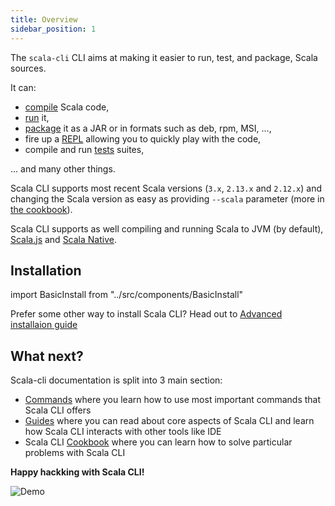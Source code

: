 ```yaml
---
title: Overview
sidebar_position: 1
---
```


The `scala-cli` CLI aims at making it easier to run, test, and package, Scala sources.

It can:
- [compile](./commands/compile.md) Scala code,
- [run](./commands/run.md) it,
- [package](./commands/package.md) it as a JAR or in formats such as deb, rpm, MSI, …,
- fire up a [REPL](./commands/repl.md) allowing you to quickly play with the code,
- compile and run [tests](./commands/test.md) suites,

... and many other things.

Scala CLI supports most recent Scala versions (`3.x`, `2.13.x` and `2.12.x`) and changing the Scala version as easy as providing `--scala` parameter (more in [the cookbook](./cookbooks/scala-versions.md)). 

Scala CLI supports as well compiling and running Scala to JVM (by default), [Scala.js](./guides/scala-js.md) and [Scala Native](./guides/scala-native.md).

## Installation

import BasicInstall from "../src/components/BasicInstall"

<BasicInstall/>

Prefer some other way to install Scala CLI? Head out to [Advanced installaion guide](/install#advanced-installation)


## What next?

Scala-cli documentation is split into 3 main section:
 - [Commands](./commands/basics.md) where you learn how to use most important commands that Scala CLI offers
 - [Guides](./guides/intro.md) where you can read about core aspects of Scala CLI and learn how Scala CLI interacts with other tools like IDE
 - Scala CLI [Cookbook](./cookbooks/intro.md) where you can learn how to solve particular problems with Scala CLI

**Happy hackking with Scala CLI!**

![Demo](/img/dark/demo.svg)